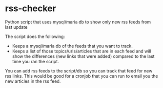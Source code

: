 # rss-checker
Python script that uses mysql/maria db to show only new rss feeds from last update

The script does the following:
- Keeps a mysql/maria db of the feeds that you want to track.
- Keeps a list of those topics/urls/articles that are in each feed and will show the differences (new links that were added) compared to the last time you ran the script.

You can add rss feeds to the script/db so you can track that feed for new rss links. 
This would be good for a cronjob that you can run to email you the new articles in the rss feed.
